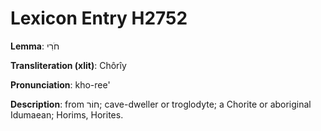 # Lexicon Entry H2752

**Lemma**: חֹרִי

**Transliteration (xlit)**: Chôrîy

**Pronunciation**: kho-ree'

**Description**:
from חוֹר; cave-dweller or troglodyte; a Chorite or aboriginal Idumaean; Horims, Horites.
